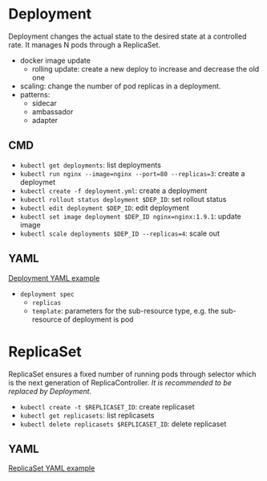 # Deployment
Deployment changes the actual state to the desired state at a controlled rate.
It manages N pods through a ReplicaSet.
- docker image update
  - rolling update: create a new deploy to increase and decrease the old one
- scaling: change the number of pod replicas in a deployment.
- patterns:
  - sidecar
  - ambassador
  - adapter

## CMD
- `kubectl get deployments`: list deployments
- `kubectl run nginx --image=nginx --port=80 --replicas=3`: create a deploymet
- `kubectl create -f deployment.yml`: create a deployment
- `kubectl rollout status deployment $DEP_ID`: set rollout status
- `kubectl edit deployment $DEP_ID`: edit deployment
- `kubectl set image deployment $DEP_ID nginx=nginx:1.9.1`: update image
- `kubectl scale deployments $DEP_ID --replicas=4`: scale out

## YAML
[Deployment YAML example](deployment.yml)

- `deployment spec`
  - `replicas`
  - `template`: parameters for the sub-resource type, e.g. the sub-resource of deployment is pod


# ReplicaSet
ReplicaSet ensures a fixed number of running pods through selector which is the next generation of ReplicaController.
*It is recommended to be replaced by Deployment.*

- `kubectl create -t $REPLICASET_ID`: create replicaset
- `kubectl get replicasets`: list replicasets
- `kubectl delete replicasets $REPLICASET_ID`: delete replicaset

## YAML
[ReplicaSet YAML example](replicaset.yml)
